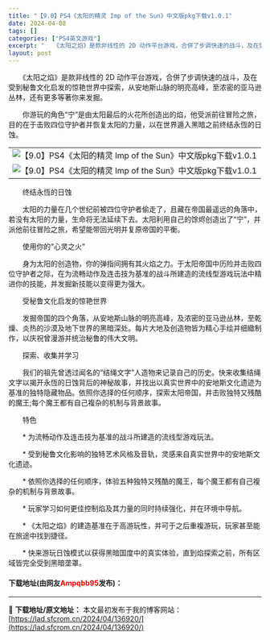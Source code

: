 ```yaml
---
title: "【9.0】PS4《太阳的精灵 Imp of the Sun》中文版pkg下载v1.0.1"
date: 2024-04-08
tags: []
categories: ["PS4英文游戏"]
excerpt: "　　《太阳之焰》是款非线性的 2D 动作平台游戏，合併了步调快速的战斗，及在受到秘鲁文化启发的惊艳世界中探索，从安地斯山脉的明亮高峰，至浓密的亚马逊丛林，还有更多等著你来发掘。 　　你游玩的角色&ldquo;宁&rdquo;是由太阳最后的火花所创造出的焰，他受派前往冒险之旅，目的在于击败四位守护者并&hellip;"
layout: post
---
```


 <p>　　《太阳之焰》是款非线性的 2D 动作平台游戏，合併了步调快速的战斗，及在受到秘鲁文化启发的惊艳世界中探索，从安地斯山脉的明亮高峰，至浓密的亚马逊丛林，还有更多等著你来发掘。</p> <p>　　你游玩的角色&ldquo;宁&rdquo;是由太阳最后的火花所创造出的焰，他受派前往冒险之旅，目的在于击败四位守护者并恢复太阳的力量，以在世界遁入黑暗之前终结永恆的日蚀。</p> <table align="center" border="0" cellpadding="3" cellspacing="1" width="100%"> <tbody> <tr> <td align="center"><img border="0" src="https://lad.sfcrom.cn/wp-content/uploads/2024/04/20240408_6613a75b81151.webp" alt="【9.0】PS4《太阳的精灵 Imp of the Sun》中文版pkg下载v1.0.1" /></td> </tr> <tr> <td align="center"><img border="0" src="https://lad.sfcrom.cn/wp-content/uploads/2024/04/20240408_6613a75bf1c34.webp" alt="【9.0】PS4《太阳的精灵 Imp of the Sun》中文版pkg下载v1.0.1" /></td> </tr> </tbody> </table> <p>　　终结永恆的日蚀</p> <p>　　太阳的力量在几个世纪前被四位守护者偷走了，且藏在帝国最遥远的角落中，若没有太阳的力量，生命将无法延续下去。太阳利用自己的馀烬创造出了&ldquo;宁&rdquo;，并派他前往冒险之旅，希望能带回光明并复原帝国的平衡。</p> <p>　　使用你的&ldquo;心灵之火&rdquo;</p> <p>　　身为太阳的创造物，你的弹指间拥有其火焰之力。于太阳帝国中历险并击败四位守护者之际，在为流畅动作及连击技为基准的战斗所建造的流线型游戏玩法中精进你的技能，并发掘新技能以变得更为强大。</p> <p>　　受秘鲁文化启发的惊艳世界</p> <p>　　发掘帝国的四个角落，从安地斯山脉的明亮高峰，及浓密的亚马逊丛林，至乾燥、炎热的沙漠及地下世界的黑暗深处。每片大地及创造物皆为精心手绘并细緻制作，以庆祝曾漫游并统治秘鲁的伟大文明。</p> <p>　　探索、收集并学习</p> <p>　　我们的祖先曾透过闻名的&ldquo;结绳文字&rdquo;人造物来记录自己的历史。快来收集结绳文字以揭开永恆的日蚀背后的神秘故事，并找出以真实世界中的安地斯文化遗迹为基准的独特隐藏物品。依照你选择的任何顺序，探索太阳帝国，并击败独特又残酷的魔王;每个魔王都有自己複杂的机制与背景故事。</p> <p>　　特色</p> <p>　　* 为流畅动作及连击技为基准的战斗所建造的流线型游戏玩法。</p> <p>　　* 受到秘鲁文化影响的独特艺术风格及音轨，灵感来自真实世界中的安地斯文化遗迹。</p> <p>　　* 依照你选择的任何顺序，体验五种独特又残酷的魔王，每个魔王都有自己複杂的机制与背景故事。</p> <p>　　* 玩家学习如何更佳控制焰及其力量的同时持续强化，并在环境中导航。</p> <p>　　* 《太阳之焰》的建造基准在于高游玩性，并可于之后重複游玩，玩家甚至能在旅途中找到捷径。</p> <p>　　* 快来游玩日蚀模式以获得黑暗国度中的真实体验，直到焰探索之前，所有区域皆完全受到黑暗垄罩。</p> <p><h4>下载地址(由网友<font color="red">Ampqbb95</font>发布)：</h4></p> 

---
📖 **下载地址/原文地址：** 本文最初发布于我的博客网站：[https://lad.sfcrom.cn/2024/04/136920/](https://lad.sfcrom.cn/2024/04/136920/)
